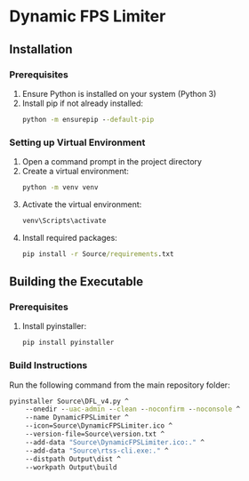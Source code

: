 # Dynamic FPS Limiter

## Installation

### Prerequisites
1. Ensure Python is installed on your system (Python 3)
2. Install pip if not already installed:
   ```cmd
   python -m ensurepip --default-pip
   ```

### Setting up Virtual Environment
1. Open a command prompt in the project directory
2. Create a virtual environment:
   ```cmd
   python -m venv venv
   ```
3. Activate the virtual environment:
   ```cmd
   venv\Scripts\activate
   ```
4. Install required packages:
   ```cmd
   pip install -r Source/requirements.txt
   ```

## Building the Executable

### Prerequisites
1. Install pyinstaller:
   ```cmd
   pip install pyinstaller
   ```

### Build Instructions
Run the following command from the main repository folder:

```cmd
pyinstaller Source\DFL_v4.py ^
    --onedir --uac-admin --clean --noconfirm --noconsole ^
    --name DynamicFPSLimiter ^
    --icon=Source\DynamicFPSLimiter.ico ^
    --version-file=Source\version.txt ^
    --add-data "Source\DynamicFPSLimiter.ico:." ^
    --add-data "Source\rtss-cli.exe:." ^
    --distpath Output\dist ^
    --workpath Output\build
```


